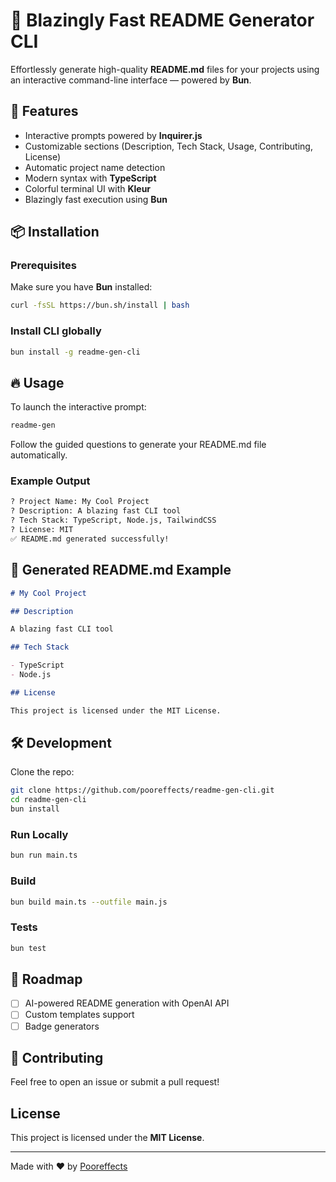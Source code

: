 # 📄 Blazingly Fast README Generator CLI

Effortlessly generate high-quality **README.md** files for your projects using an interactive command-line interface — powered by **Bun**.

## 🚀 Features

- Interactive prompts powered by **Inquirer.js**
- Customizable sections (Description, Tech Stack, Usage, Contributing, License)
- Automatic project name detection
- Modern syntax with **TypeScript**
- Colorful terminal UI with **Kleur**
- Blazingly fast execution using **Bun**

## 📦 Installation

### Prerequisites

Make sure you have **Bun** installed:

```bash
curl -fsSL https://bun.sh/install | bash
```

### Install CLI globally

```bash
bun install -g readme-gen-cli
```

## 🔥 Usage

To launch the interactive prompt:

```bash
readme-gen
```

Follow the guided questions to generate your README.md file automatically.

### Example Output

```bash
? Project Name: My Cool Project
? Description: A blazing fast CLI tool
? Tech Stack: TypeScript, Node.js, TailwindCSS
? License: MIT
✅ README.md generated successfully!
```

## 📄 Generated README.md Example

```markdown
# My Cool Project

## Description

A blazing fast CLI tool

## Tech Stack

- TypeScript
- Node.js

## License

This project is licensed under the MIT License.
```

## 🛠️ Development

Clone the repo:

```bash
git clone https://github.com/pooreffects/readme-gen-cli.git
cd readme-gen-cli
bun install
```

### Run Locally

```bash
bun run main.ts
```

### Build

```bash
bun build main.ts --outfile main.js
```

### Tests

```bash
bun test
```

## 🎯 Roadmap

- [ ] AI-powered README generation with OpenAI API
- [ ] Custom templates support
- [ ] Badge generators

## 🤝 Contributing

Feel free to open an issue or submit a pull request!

## License

This project is licensed under the **MIT License**.

---

Made with ❤️ by [Pooreffects](https://github.com/pooreffects)
